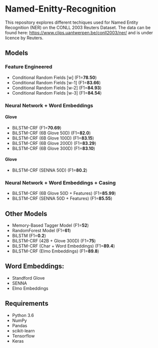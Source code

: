 # Named-Enitty-Recognition

This repository explores different techiques used for Named Entity Recognition (NER) on the CONLL 2003 Reuters Dataset. The data can be found here: https://www.clips.uantwerpen.be/conll2003/ner/ and is under licence by Reuters. 

## Models
### Feature Engineered
- Conditional Random Fields [w] (F1=**78.50**) 
- Conditional Random Fields [w-1] (F1=**83.66**) 
- Conditional Random Fields [w-2] (F1=**84.93**) 
- Conditional Random Fields [w-3] (F1=**84.54**) 

### Neural Network + Word Embeddings
#### Glove
- BiLSTM-CRF (F1=**70.69**)
- BiLSTM-CRF (6B Glove 50D) (F1=**82.0**)
- BiLSTM-CRF (6B Glove 100D) (F1=**83.15**)
- BiLSTM-CRF (6B Glove 200D) (F1=**83.29**)
- BiLSTM-CRF (6B Glove 300D) (F1=**83.10**)

#### Glove
- BiLSTM-CRF (SENNA 50D) (F1=**80.2**)

### Neural Network + Word Embeddings + Casing
- BiLSTM-CRF (6B Glove 50D + Features) (F1=**85.99**)
- BiLSTM-CRF (SENNA 50D + Features) (F1=**85.55**)

## Other Models
- Memory-Based Tagger Model (F1=**52**) 
- RandomForest Model (F1=**61**) 
- BiLSTM (F1=**0.2**)
- BiLSTM-CRF (42B + Glove 300D) (F1=**75**)
- BiLSTM-CRF (Char + Word Embeddings) (F1=**89.4**)
- BiLSTM-CRF (Elmo Embeddings) (F1=**89.8**)

## Word Embeddings:
- Standford Glove
- SENNA
- Elmo Embeddings

## Requirements
- Python 3.6
- NumPy
- Pandas
- scikit-learn
- Tensorflow
- Keras
